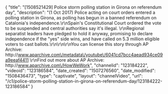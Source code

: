 {
    "title": "[1508521429] Police storm polling station in Girona on referendum day",
    "description": "(1 Oct 2017) Police acting on court orders entered a polling station in Girona, as polling has begun in a banned referendum on Catalonia's independence.\r\nSpain's Constitutional Court ordered the vote to be suspended and central authorities say it's illegal. \r\nRegional separatist leaders have pledged to hold it anyway, promising to declare independence if the \"yes\" side wins, and have called on 5.3 million eligible voters to cast ballots.\r\n\r\n\r\nYou can license this story through AP Archive: http:\/\/www.aparchive.com\/metadata\/youtube\/6041cd7bcc4aead934ce09a9eeaf4411 \r\nFind out more about AP Archive: http:\/\/www.aparchive.com\/HowWeWork",
    "channelid": "123184222",
    "videoid": "123186584",
    "date_created": "1507276560",
    "date_modified": "1508436473",
    "type": "captivate",
    "layout": "channelVideo",
    "url": "\/c1\/police-storm-polling-station-in-girona-on-referendum-day\/123184222-123186584"
}